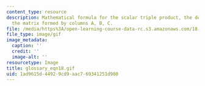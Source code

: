 ```yaml
---
content_type: resource
description: Mathematical formula for the scalar triple product, the determinant of
  the matrix formed by columns A, B, C.
file: /media/https%3A/open-learning-course-data-rc.s3.amazonaws.com/18-013a-calculus-with-applications-spring-2005/1ad9615d44929cd9aac769341251d980_glossary_eqn18.gif
file_type: image/gif
image_metadata:
  caption: ''
  credit: ''
  image-alt: ''
resourcetype: Image
title: glossary_eqn18.gif
uid: 1ad9615d-4492-9cd9-aac7-69341251d980
---
```

